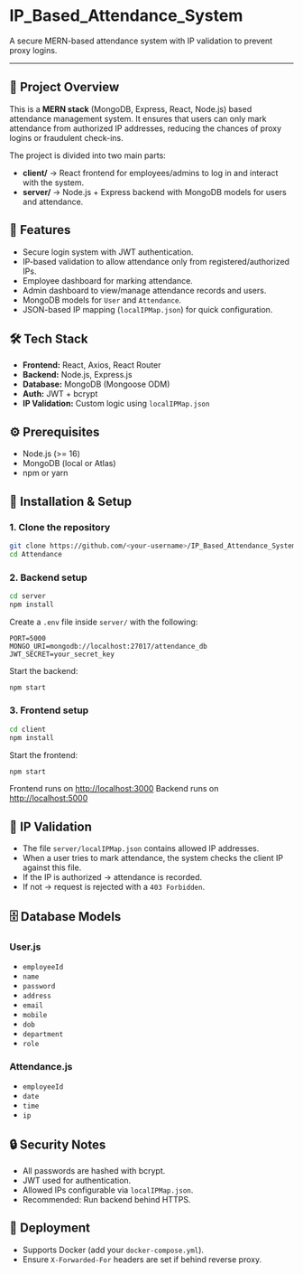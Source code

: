 # IP_Based_Attendance_System
A secure MERN-based attendance system with IP validation to prevent proxy logins.

---

## 📌 Project Overview

This is a **MERN stack** (MongoDB, Express, React, Node.js) based attendance management system. It ensures that users can only mark attendance from authorized IP addresses, reducing the chances of proxy logins or fraudulent check-ins.

The project is divided into two main parts:

* **client/** → React frontend for employees/admins to log in and interact with the system.
* **server/** → Node.js + Express backend with MongoDB models for users and attendance.

## 🚀 Features

* Secure login system with JWT authentication.
* IP-based validation to allow attendance only from registered/authorized IPs.
* Employee dashboard for marking attendance.
* Admin dashboard to view/manage attendance records and users.
* MongoDB models for `User` and `Attendance`.
* JSON-based IP mapping (`localIPMap.json`) for quick configuration.

## 🛠️ Tech Stack

* **Frontend:** React, Axios, React Router
* **Backend:** Node.js, Express.js
* **Database:** MongoDB (Mongoose ODM)
* **Auth:** JWT + bcrypt
* **IP Validation:** Custom logic using `localIPMap.json`

## ⚙️ Prerequisites

* Node.js (>= 16)
* MongoDB (local or Atlas)
* npm or yarn

## 🔧 Installation & Setup

### 1. Clone the repository

```bash
git clone https://github.com/<your-username>/IP_Based_Attendance_System.git
cd Attendance
```

### 2. Backend setup

```bash
cd server
npm install
```

Create a `.env` file inside `server/` with the following:

```
PORT=5000
MONGO_URI=mongodb://localhost:27017/attendance_db
JWT_SECRET=your_secret_key
```

Start the backend:

```bash
npm start
```

### 3. Frontend setup

```bash
cd client
npm install
```

Start the frontend:

```bash
npm start
```

Frontend runs on [http://localhost:3000](http://localhost:3000)
Backend runs on [http://localhost:5000](http://localhost:5000)

## 🔑 IP Validation

* The file `server/localIPMap.json` contains allowed IP addresses.
* When a user tries to mark attendance, the system checks the client IP against this file.
* If the IP is authorized → attendance is recorded.
* If not → request is rejected with a `403 Forbidden`.

## 🗄️ Database Models

### User.js

* `employeeId`
* `name`
* `password`
* `address` 
* `email`
* `mobile`
* `dob`
* `department`
* `role`
  
### Attendance.js

* `employeeId`
* `date`
* `time`
* `ip`

## 🔒 Security Notes

* All passwords are hashed with bcrypt.
* JWT used for authentication.
* Allowed IPs configurable via `localIPMap.json`.
* Recommended: Run backend behind HTTPS.

## 🐳 Deployment

* Supports Docker (add your `docker-compose.yml`).
* Ensure `X-Forwarded-For` headers are set if behind reverse proxy.

##

